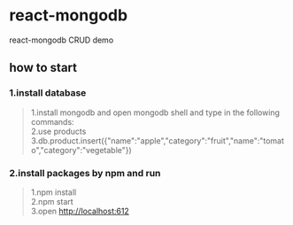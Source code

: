 # react-mongodb
react-mongodb CRUD demo
## how to start
### 1.install database
> 1.install mongodb and open mongodb shell and type in the following commands:  
> 2.use products  
> 3.db.product.insert({"name":"apple","category":"fruit","name":"tomato","category":"vegetable"})
### 2.install packages by npm and run
> 1.npm install  
> 2.npm start  
> 3.open [http://localhost:612](http://localhost:612)

